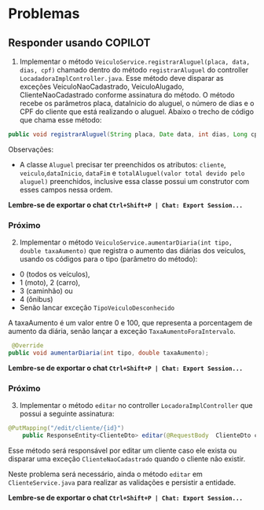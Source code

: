 # Problemas
## Responder usando COPILOT
 1. Implementar o método `VeiculoService.registrarAluguel(placa, data, dias, cpf)` chamado dentro do método  `registrarAluguel` do controller `LocadadoraImplController.java`.
Esse método deve disparar as exceções VeiculoNaoCadastrado, VeiculoAlugado, ClienteNaoCadastrado  conforme assinatura do método. O método recebe os parâmetros placa, dataInicio do aluguel, o número de dias e o CPF do cliente que está realizando o aluguel. 
Abaixo o trecho de código que chama esse método:

```java
public void registrarAluguel(String placa, Date data, int dias, Long cpf) throws VeiculoNaoCadastrado, VeiculoAlugado, ClienteNaoCadastrado;
```
Observações: 
  - A classe `Aluguel` precisar ter preenchidos os atributos: `cliente`, `veiculo`,`dataInicio`, `dataFim` e `totalAluguel(valor total devido pelo aluguel)` preenchidos, inclusive essa classe possui um construtor com esses campos nessa ordem.

**Lembre-se de exportar o chat `Ctrl+Shift+P | Chat: Export Session...`**

### Próximo

2. Implementar o método `VeiculoService.aumentarDiaria(int tipo, double taxaAumento)` que registra o aumento das diárias dos veículos, usando os códigos para o tipo (parâmetro do método):  
- 0 (todos os veículos), 
- 1 (moto), 2 (carro), 
- 3 (caminhão) ou
- 4 (ônibus) 
- Senão lancar exceção `TipoVeiculoDesconhecido`

A taxaAumento é um valor entre 0 e 100, que representa a porcentagem de aumento da diária, senão lançar a exceção `TaxaAumentoForaIntervalo`.

```java
 @Override
public void aumentarDiaria(int tipo, double taxaAumento);
```

**Lembre-se de exportar o chat `Ctrl+Shift+P | Chat: Export Session...`**

### Próximo

3. Implementar o método `editar` no controller `LocadoraImplController` que possui a seguinte assinatura:

```java
@PutMapping("/edit/cliente/{id}") 
    public ResponseEntity<ClienteDto> editar(@RequestBody  ClienteDto c, @PathVariable Integer id) throws ClienteNaoCadastrado, SQLException;
```

Esse método será responsável por editar um cliente caso ele exista ou disparar uma exceção `ClienteNaoCadastrado` quando o cliente não existir.

Neste problema será necessário, ainda o método `editar` em `ClienteService.java` para realizar as validações e persistir a entidade.

**Lembre-se de exportar o chat `Ctrl+Shift+P | Chat: Export Session...`**